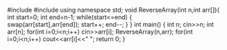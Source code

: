 #include <iostream> 
#include<iomanip>
using namespace std;
void ReverseArray(int n,int arr[]){
    int start=0;
    int end=n-1;
    while(start<=end)
    {   
        swap(arr[start],arr[end]);
        start++;
        end--;
    }
}
int main()
{
int n;
cin>>n;
int arr[n];
for(int i=0;i<n;i++)
cin>>arr[i];
ReverseArray(n,arr);
for(int i=0;i<n;i++)
cout<<arr[i]<<" ";
return 0;
}
